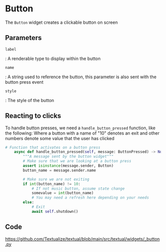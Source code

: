 # Button

The `Button` widget creates a clickable button on screen 

## Parameters

`label`

: A renderable type to display within the button

`name`

: A string used to reference the button, this parameter is also sent with the button press event

`style`

: The style of the button

## Reacting to clicks

To handle button presses, we need a `handle_button_pressed` function, like the following:
Where a button with a name of "10" denotes an exit and other numbers denote some value that the user has clicked

```python
# Function that activates on a button press
    async def handle_button_pressed(self, message: ButtonPressed) -> None:
        """A message sent by the button widget"""
        # Make sure that we are looking at a button press
        assert isinstance(message.sender, Button)
        button_name = message.sender.name

        # Make sure we are not exiting
        if int(button_name) != 10:
            # If not music button, assume state change
            somevalue = int(button_name)
            # You may need a refresh here depending on your needs
        else:
            # Exit
            await self.shutdown()
```

## Code

https://github.com/Textualize/textual/blob/main/src/textual/widgets/_button.py